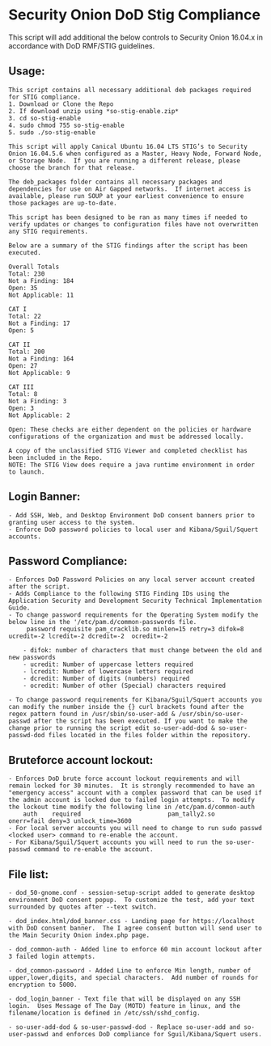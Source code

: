 # Security Onion DoD Stig Compliance
This script will add additional the below controls to Security Onion 16.04.x in accordance with DoD RMF/STIG guidelines.  

## Usage:
    This script contains all necessary additional deb packages required for STIG compliance.  
    1. Download or Clone the Repo
    2. If download unzip using *so-stig-enable.zip*
    3. cd so-stig-enable
    4. sudo chmod 755 so-stig-enable
    5. sudo ./so-stig-enable
    
    This script will apply Canical Ubuntu 16.04 LTS STIG’s to Security Onion 16.04.5.6 when configured as a Master, Heavy Node, Forward Node, or Storage Node.  If you are running a different release, please choose the branch for that release.  
    
    The deb_packages folder contains all necessary packages and dependencies for use on Air Gapped networks.  If internet access is available, please run SOUP at your earliest convenience to ensure those packages are up-to-date.
    
    This script has been designed to be ran as many times if needed to verify updates or changes to configuration files have not overwritten any STIG requirements.
    
    Below are a summary of the STIG findings after the script has been executed.

    Overall Totals
    Total: 230
    Not a Finding: 184
    Open: 35
    Not Applicable: 11

    CAT I
    Total: 22
    Not a Finding: 17
    Open: 5

    CAT II
    Total: 200
    Not a Finding: 164
    Open: 27
    Not Applicable: 9

    CAT III
    Total: 8
    Not a Finding: 3
    Open: 3
    Not Applicable: 2

    Open: These checks are either dependent on the policies or hardware configurations of the organization and must be addressed locally.

    A copy of the unclassified STIG Viewer and completed checklist has been included in the Repo.  
    NOTE: The STIG View does require a java runtime environment in order to launch.  

    
## Login Banner:
    - Add SSH, Web, and Desktop Environment DoD consent banners prior to granting user access to the system.
    - Enforce DoD password policies to local user and Kibana/Sguil/Squert accounts.

## Password Compliance:
    - Enforces DoD Password Policies on any local server account created after the script.
    - Adds Compliance to the following STIG Finding IDs using the Application Security and Development Security Technical Implementation Guide.
    - To change password requirements for the Operating System modify the below line in the '/etc/pam.d/common-passwords file.
         password requisite pam_cracklib.so minlen=15 retry=3 difok=8 ucredit=-2 lcredit=-2 dcredit=-2  ocredit=-2

        - difok: number of characters that must change between the old and new passwords
        - ucredit: Number of uppercase letters required
        - lcredit: Number of lowercase letters required
        - dcredit: Number of digits (numbers) required
        - ocredit: Number of other (Special) characters required
    
    - To change password requirements for Kibana/Sguil/Squert accounts you can modify the number inside the {} curl brackets found after the regex pattern found in /usr/sbin/so-user-add & /usr/sbin/so-user-passwd after the script has been executed. If you want to make the change prior to running the script edit so-user-add-dod & so-user-passwd-dod files located in the files folder within the repository.
    
## Bruteforce account lockout:
    - Enforces DoD brute force account lockout requirements and will remain locked for 30 minutes.  It is strongly recommended to have an "emergency access" account with a complex password that can be used if the admin account is locked due to failed login attempts.  To modify the lockout time modify the following line in /etc/pam.d/common-auth
        auth    required                        pam_tally2.so    onerr=fail deny=3 unlock_time=3600
    - For local server accounts you will need to change to run sudo passwd <locked user> command to re-enable the account.
    - For Kibana/Sguil/Squert accounts you will need to run the so-user-passwd command to re-enable the account.
       
## File list:

    - dod_50-gnome.conf - session-setup-script added to generate desktop environment DoD consent popup.  To customize the test, add your text surrounded by quotes after --text switch.

    - dod_index.html/dod_banner.css - Landing page for https://localhost with DoD consent banner.  The I agree consent button will send user to the Main Security Onion index.php page.

    - dod_common-auth - Added line to enforce 60 min account lockout after 3 failed login attempts.  

    - dod_common-password - Added Line to enforce Min length, number of upper,lower,digits, and special characters.  Add number of rounds for encryption to 5000.

    - dod_login_banner - Text file that will be displayed on any SSH login.  Uses Message of The Day (MOTD) feature in linux, and the filename/location is defined in /etc/ssh/sshd_config.

    - so-user-add-dod & so-user-passwd-dod - Replace so-user-add and so-user-passwd and enforces DoD compliance for Sguil/Kibana/Squert users.
